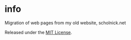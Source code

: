 info
===

Migration of web pages from my old website, scholnick.net

Released under the [MIT License](https://github.com/scholnicks/info/blob/main/LICENSE).


